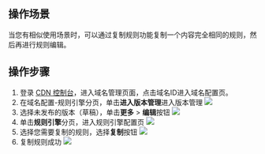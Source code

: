 ## 操作场景
当您有相似使用场景时，可以通过复制规则功能复制一个内容完全相同的规则，然后再进行规则编辑。

## 操作步骤
1. 登录 [CDN 控制台](https://console.cloud.tencent.com/cdn/domains)，进入域名管理页面，点击域名ID进入域名配置页。
2. 在域名配置-规则引擎分页，单击**进入版本管理**进入版本管理
![](https://qcloudimg.tencent-cloud.cn/raw/8d77e25b81b23b76fa7a2c9e3a2c9c9f.png)
3. 选择未发布的版本（草稿），单击**更多** > **编辑**按钮
![](https://qcloudimg.tencent-cloud.cn/raw/910ea1b98e0845bbd24bcadbee7b7fc1.png)
4. 单击**规则引擎**分页，进入规则引擎配置页
![](https://qcloudimg.tencent-cloud.cn/raw/1f8a4817fb56a44053ede7e74f731870.png)
5. 选择您需要复制的规则，选择**复制**按钮
![](https://qcloudimg.tencent-cloud.cn/raw/df075d7a6a05b7b676d49d46911f95e0.png)
6. 复制规则成功
![](https://qcloudimg.tencent-cloud.cn/raw/e4e68aa6298b956943698a9d139b7b7b.png)